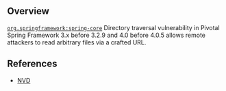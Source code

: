## Overview
[`org.springframework:spring-core`](http://search.maven.org/#search%7Cga%7C1%7Ca%3A%22spring-core%22)
Directory traversal vulnerability in Pivotal Spring Framework 3.x before 3.2.9 and 4.0 before 4.0.5 allows remote attackers to read arbitrary files via a crafted URL.

## References
- [NVD](https://web.nvd.nist.gov/view/vuln/detail?vulnId=CVE-2014-3578)